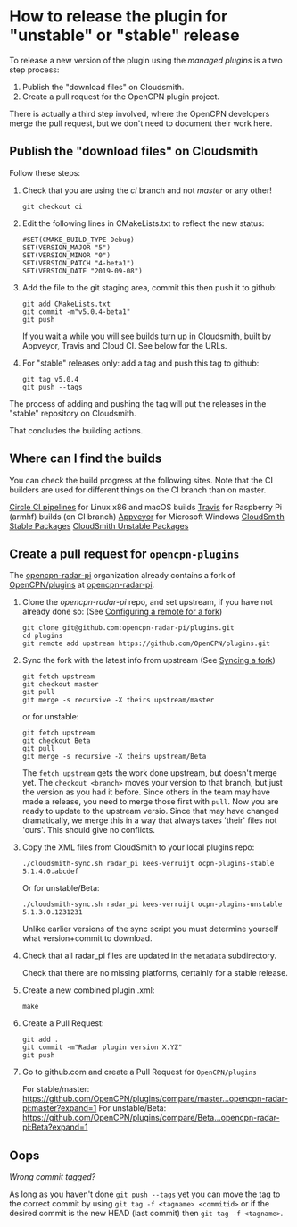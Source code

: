How to release the plugin for "unstable" or "stable" release
============================================================

To release a new version of the plugin using the _managed plugins_ is a two step
process:

1. Publish the "download files" on Cloudsmith.
2. Create a pull request for the OpenCPN plugin project.

There is actually a third step involved, where the OpenCPN developers merge the pull request,
but we don't need to document their work here.

## Publish the "download files" on Cloudsmith

Follow these steps:

1. Check that you are using the _ci_ branch and not _master_ or any other!
    ```
    git checkout ci
    ```

2. Edit the following lines in CMakeLists.txt to reflect the new status:
    ```
    #SET(CMAKE_BUILD_TYPE Debug)
    SET(VERSION_MAJOR "5")
    SET(VERSION_MINOR "0")
    SET(VERSION_PATCH "4-beta1")
    SET(VERSION_DATE "2019-09-08")
    ```

3. Add the file to the git staging area, commit this then push it to github:
    ```
    git add CMakeLists.txt
    git commit -m"v5.0.4-beta1"
    git push
    ```

   If you wait a while you will see builds turn up in Cloudsmith, built by Appveyor, Travis and Cloud CI. See below for the URLs.
4. For "stable" releases only: add a tag and push this tag to github:
    ```
    git tag v5.0.4
    git push --tags
    ```

The process of adding and pushing the tag will put the releases in the "stable" repository on Cloudsmith.

That concludes the building actions.

## Where can I find the builds

You can check the build progress at the following sites. Note that the CI builders are used for different 
things on the CI branch than on master.

[Circle CI pipelines](https://app.circleci.com/github/opencpn-radar-pi/radar_pi/pipelines) for Linux x86 and macOS builds
[Travis](https://travis-ci.org/opencpn-radar-pi/radar_pi) for Raspberry Pi (armhf) builds (on CI branch)
[Appveyor](https://ci.appveyor.com/project/keesverruijt/radar-pi) for Microsoft Windows
[CloudSmith Stable Packages](https://cloudsmith.io/~kees-verruijt/repos/ocpn-plugins-stable/packages/)
[CloudSmith Unstable Packages](https://cloudsmith.io/~kees-verruijt/repos/ocpn-plugins-unstable/packages/)

## Create a pull request for `opencpn-plugins`

The [opencpn-radar-pi](https://github.com/opencpn-radar-pi) organization already contains a fork 
of [OpenCPN/plugins](https://github.com/OpenCPN/plugins) at
[opencpn-radar-pi](https://github.com/opencpn-radar-pi/plugins).

1. Clone the _opencpn-radar-pi_ repo, and set upstream, if you have not already done so:
   (See [Configuring a remote for a fork](https://help.github.com/en/github/collaborating-with-issues-and-pull-requests/configuring-a-remote-for-a-fork))
    ```
    git clone git@github.com:opencpn-radar-pi/plugins.git
    cd plugins
    git remote add upstream https://github.com/OpenCPN/plugins.git
    ```

2. Sync the fork with the latest info from upstream 
   (See [Syncing a fork](https://help.github.com/en/github/collaborating-with-issues-and-pull-requests/syncing-a-fork))
    ```
    git fetch upstream
    git checkout master
    git pull
    git merge -s recursive -X theirs upstream/master
    ```
   or for unstable:
    ```
    git fetch upstream
    git checkout Beta
    git pull
    git merge -s recursive -X theirs upstream/Beta
    ```

    The `fetch upstream` gets the work done upstream, but doesn't merge yet. The `checkout <branch>` moves
    your version to that branch, but just the version as you had it before. Since others in the team may have
    made a release, you need to merge those first with `pull`. Now you are ready to update to the upstream
    versio. Since that may have changed dramatically, we merge this in a way that always takes 'their' files
    not 'ours'. This should give no conflicts.

3. Copy the XML files from CloudSmith to your local plugins repo:
    ```
    ./cloudsmith-sync.sh radar_pi kees-verruijt ocpn-plugins-stable 5.1.4.0.abcdef
    ```
   Or for unstable/Beta:
    ```
    ./cloudsmith-sync.sh radar_pi kees-verruijt ocpn-plugins-unstable 5.1.3.0.1231231
    ```

   Unlike earlier versions of the sync script you must determine yourself what version+commit
   to download.

4. Check that all radar_pi files are updated in the `metadata` subdirectory.

   Check that there are no missing platforms, certainly for a stable release.

5. Create a new combined plugin .xml:
    ```
    make
    ```

6. Create a Pull Request:
    ```
    git add .
    git commit -m"Radar plugin version X.YZ"
    git push
    ```

7. Go to github.com and create a Pull Request for `OpenCPN/plugins`

   For stable/master: https://github.com/OpenCPN/plugins/compare/master...opencpn-radar-pi:master?expand=1
   For unstable/Beta: https://github.com/OpenCPN/plugins/compare/Beta...opencpn-radar-pi:Beta?expand=1


## Oops

_Wrong commit tagged?_

As long as you haven't done `git push --tags` yet you can move the tag to the correct commit by using `git tag -f <tagname> <commitid>` or if the desired commit is the new HEAD (last commit) then `git tag -f <tagname>`.
